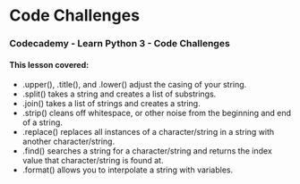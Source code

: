 # Code Challenges
### Codecademy - Learn Python 3 - Code Challenges

#### This lesson covered:

- .upper(), .title(), and .lower() adjust the casing of your string.
- .split() takes a string and creates a list of substrings.
- .join() takes a list of strings and creates a string.
- .strip() cleans off whitespace, or other noise from the beginning and end of a string.
- .replace() replaces all instances of a character/string in a string with another character/string.
- .find() searches a string for a character/string and returns the index value that character/string is found at.
- .format() allows you to interpolate a string with variables.
